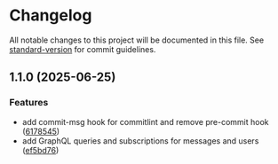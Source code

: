 # Changelog

All notable changes to this project will be documented in this file. See [standard-version](https://github.com/conventional-changelog/standard-version) for commit guidelines.

## 1.1.0 (2025-06-25)


### Features

* add commit-msg hook for commitlint and remove pre-commit hook ([6178545](https://github.com/gratian-dicu-sv/device-logs/commit/6178545a1d7ad5c00dff80ad58bfa03ce1ca1dac))
* add GraphQL queries and subscriptions for messages and users ([ef5bd76](https://github.com/gratian-dicu-sv/device-logs/commit/ef5bd76f5653c219a0c700f758ec72b416ffa978))
